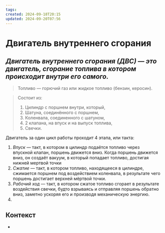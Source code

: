```yaml
---
tags: 
created: 2024-09-18T20:15
updated: 2024-09-20T07:56
---
```

# Двигатель внутреннего сгорания

## ***Двигатель внутреннего сгорания (ДВС) — это двигатель, сгорание топлива в котором происходит внутри его самого.***

> Топливо — горючий газ или жидкое топливо (бензин, керосин).

> Состоит из:
> 1. Цилиндр с поршнем внутри, который,
> 2. Шатуна, соединённого с поршнем,
> 3. Коленвала, соединенного с шатуном,
> 4. 2 клапана, на впуск и на выпуск топлива,
> 5. Свечки.

 Двигатель за один цикл работы проходит 4 этапа, или такта:
 1. *Впуск* — такт, в котором в цилиндр подаётся топливо через впускной клапан, поршень движется вниз. Когда поршень движется вниз, он создаёт вакуум, в который попадает топливо, достигая нижней мертвой точки
 2. *Сжатие* — такт, в котором топливо, находящееся в цилиндре, сжимается поршнем под воздействием коленвала, в результате чего поршень достигает верхней мёртвой точки.
 3. *Рабочий ход* — такт, в котором сжатое топливо сгорает в результате воздействия свечки, будто взрываясь и отправляя поршень обратно вниз, заметно ускоряя его и производя механическую энергию. 
 4. 
## Контекст
- 

